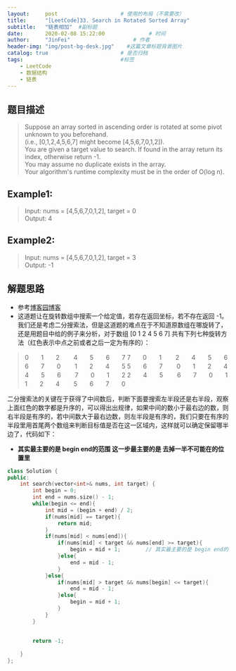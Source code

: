 ```yaml
---
layout:     post                    # 使用的布局（不需要改） 
title:      "[LeetCode]33. Search in Rotated Sorted Array"               # 标题  
subtitle:   "链表相加"  #副标题 
date:       2020-02-08 15:22:00              # 时间 
author:     "JinFei"                    # 作者 
header-img: "img/post-bg-desk.jpg"    #这篇文章标题背景图片 
catalog: true                       # 是否归档 
tags:                               #标签     
    - LeetCode 
    - 数据结构
    - 链表
---
```


## 题目描述
> Suppose an array sorted in ascending order is rotated at some pivot unknown to you beforehand. <br>
(i.e., [0,1,2,4,5,6,7] might become [4,5,6,7,0,1,2]). <br>
You are given a target value to search. If found in the array return its index, otherwise return -1. <br>
You may assume no duplicate exists in the array. <br>
Your algorithm's runtime complexity must be in the order of O(log n). <br>

## Example1:
 
> Input: nums = [4,5,6,7,0,1,2], target = 0 <br>
Output: 4 <br>

## Example2:
 
> Input: nums = [4,5,6,7,0,1,2], target = 3 <br>
Output: -1 <br>



## 解题思路

- 参考[博客园博客](https://www.cnblogs.com/grandyang/p/4325648.html )
- 这道题让在旋转数组中搜索一个给定值，若存在返回坐标，若不存在返回 -1。我们还是考虑二分搜索法，但是这道题的难点在于不知道原数组在哪旋转了，还是用题目中给的例子来分析，对于数组 [0 1 2 4 5 6 7] 共有下列七种旋转方法（红色表示中点之前或者之后一定为有序的）：
>   0　　1　　2　　 4　　5　　6　　7
    7　　0　　1　　 2　　4　　5　　6
    6　　7　　0　　 1　　2　　4　　5
    5　　6　　7　　 0　　1　　2　　4
    4　　5　　6　　 7　　0　　1　　2
    2　　4　　5　　 6　　7　　0　　1
    1　　2　　4　　 5　　6　　7　　0

二分搜索法的关键在于获得了中间数后，判断下面要搜索左半段还是右半段，观察上面红色的数字都是升序的，可以得出出规律，如果中间的数小于最右边的数，则右半段是有序的，若中间数大于最右边数，则左半段是有序的，我们只要在有序的半段里用首尾两个数组来判断目标值是否在这一区域内，这样就可以确定保留哪半边了，代码如下：
- **其实最主要的是 begin end的范围 这一步最主要的是 去掉一半不可能在的位置里**

```C++
class Solution {
public:
    int search(vector<int>& nums, int target) {
        int begin = 0;
        int end = nums.size() - 1;
        while(begin <= end){
            int mid = (begin + end) / 2;
            if(nums[mid] == target){
                return mid;
            }
            if(nums[mid] < nums[end]){    
                if(nums[mid] < target && nums[end] >= target){
                    begin = mid + 1;        // 其实最主要的是 begin end的范围 这一步最主要的是 去掉一半不可能在的位置里
                }else{
                    end = mid - 1;
                }
            }else{
                if(nums[mid] > target && nums[begin] <= target){
                    end = mid - 1;
                }else{
                    begin = mid + 1;
                }
            }
        }
        
        
        return -1;
        
    }
};
```

